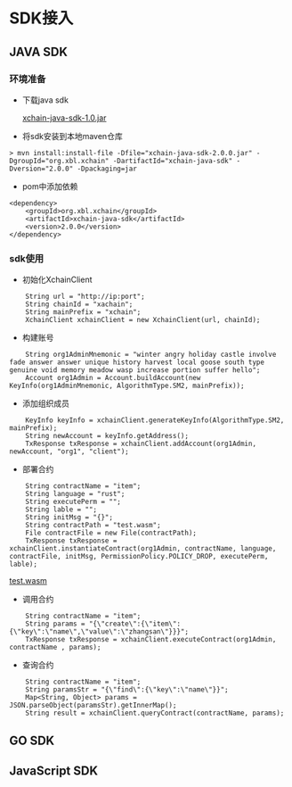 # SDK接入

## JAVA SDK

### 环境准备
- 下载java sdk

  [xchain-java-sdk-1.0.jar](https://github.com/XAbaiyangdian/xchaindoc/blob/master/source/quickstart/xchain-java-sdk-2.0.0.jar)

- 将sdk安装到本地maven仓库
```shell script
> mvn install:install-file -Dfile="xchain-java-sdk-2.0.0.jar" -DgroupId="org.xbl.xchain" -DartifactId="xchain-java-sdk" -Dversion="2.0.0" -Dpackaging=jar
```

- pom中添加依赖
```shell script
<dependency>
    <groupId>org.xbl.xchain</groupId>
    <artifactId>xchain-java-sdk</artifactId>
    <version>2.0.0</version>
</dependency>
```
### sdk使用
- 初始化XchainClient
```shell script
    String url = "http://ip:port";
    String chainId = "xachain";
    String mainPrefix = "xchain";
    XchainClient xchainClient = new XchainClient(url, chainId);
```

- 构建账号
```shell script
    String org1AdminMnemonic = "winter angry holiday castle involve fade answer answer unique history harvest local goose south type genuine void memory meadow wasp increase portion suffer hello";
    Account org1Admin = Account.buildAccount(new KeyInfo(org1AdminMnemonic, AlgorithmType.SM2, mainPrefix));
```

- 添加组织成员
```shell script
    KeyInfo keyInfo = xchainClient.generateKeyInfo(AlgorithmType.SM2, mainPrefix);
    String newAccount = keyInfo.getAddress();
    TxResponse txResponse = xchainClient.addAccount(org1Admin, newAccount, "org1", "client");
```

- 部署合约
```shell script
    String contractName = "item";
    String language = "rust";
    String executePerm = "";
    String lable = "";
    String initMsg = "{}";
    String contractPath = "test.wasm";
    File contractFile = new File(contractPath);
    TxResponse txResponse = xchainClient.instantiateContract(org1Admin, contractName, language, contractFile, initMsg, PermissionPolicy.POLICY_DROP, executePerm, lable);
```
   [test.wasm](https://github.com/XAbaiyangdian/xchaindoc/blob/master/source/quickstart/test.wasm)

- 调用合约
```shell script
    String contractName = "item";
    String params = "{\"create\":{\"item\":{\"key\":\"name\",\"value\":\"zhangsan\"}}}";
    TxResponse txResponse = xchainClient.executeContract(org1Admin, contractName , params);
```
- 查询合约
```shell script
    String contractName = "item";
    String paramsStr = "{\"find\":{\"key\":\"name\"}}";
    Map<String, Object> params = JSON.parseObject(paramsStr).getInnerMap();
    String result = xchainClient.queryContract(contractName, params);
```


## GO SDK

## JavaScript SDK